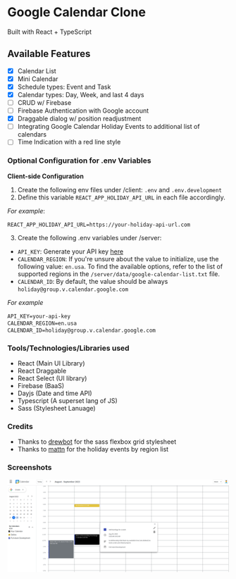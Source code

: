 # Google Calendar Clone

Built with React + TypeScript

## Available Features

- [x] Calendar List
- [x] Mini Calendar
- [x] Schedule types: Event and Task
- [x] Calendar types: Day, Week, and last 4 days
- [ ] CRUD w/ Firebase
- [ ] Firebase Authentication with Google account
- [x] Draggable dialog w/ position readjustment
- [ ] Integrating Google Calendar Holiday Events to additional list of calendars
- [ ] Time Indication with a red line style

### Optional Configuration for .env Variables

**Client-side Configuration**

1. Create the following env files under /client: `.env` and `.env.development`
2. Define this variable `REACT_APP_HOLIDAY_API_URL` in each file accordingly.

_For example_:

```dotenv
REACT_APP_HOLIDAY_API_URL=https://your-holiday-api-url.com
```

3. Create the following .env variables under /server:

- `API_KEY`: Generate your API key [here](https://console.cloud.google.com/)
- `CALENDAR_REGION`: If you're unsure about the value to initialize, use the following value: `en.usa`. To find the available options, refer to the list of supported regions in the `/server/data/google-calendar-list.txt` file.
- `CALENDAR_ID`: By default, the value should be always `holiday@group.v.calendar.google.com`

_For example_

```dotenv
API_KEY=your-api-key
CALENDAR_REGION=en.usa
CALENDAR_ID=holiday@group.v.calendar.google.com
```

### Tools/Technologies/Libraries used

- React (Main UI Library)
- React Draggable
- React Select (UI library)
- Firebase (BaaS)
- Dayjs (Date and time API)
- Typescript (A superset lang of JS)
- Sass (Stylesheet Lanuage)

### Credits

- Thanks to [drewbot](https://github.com/drewbot/sass-flexbox-grid) for the sass flexbox grid stylesheet
- Thanks to [mattn](https://github.com/mattn) for the holiday events by region list

### Screenshots

![google-calendar-clone](./screenshots/google-calendar-clone__ss.png)
